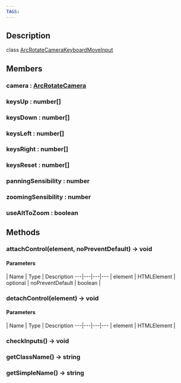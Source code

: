 ```yaml
---
TAGS:
---
```

## Description

class [ArcRotateCameraKeyboardMoveInput](/classes/3.1/ArcRotateCameraKeyboardMoveInput)



## Members

### camera : [ArcRotateCamera](/classes/3.1/ArcRotateCamera)


### keysUp : number[]


### keysDown : number[]


### keysLeft : number[]


### keysRight : number[]


### keysReset : number[]


### panningSensibility : number


### zoomingSensibility : number


### useAltToZoom : boolean


## Methods

### attachControl(element, noPreventDefault) &rarr; void



#### Parameters
 | Name | Type | Description
---|---|---|---
 | element | HTMLElement | 
optional | noPreventDefault | boolean | 
### detachControl(element) &rarr; void



#### Parameters
 | Name | Type | Description
---|---|---|---
 | element | HTMLElement | 

### checkInputs() &rarr; void


### getClassName() &rarr; string


### getSimpleName() &rarr; string



